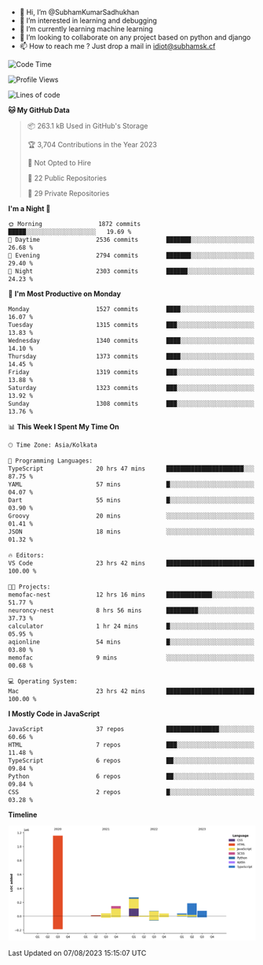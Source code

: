 - 👋 Hi, I’m @SubhamKumarSadhukhan
- 👀 I’m interested in learning and debugging
- 🌱 I’m currently learning machine learning
- 💞️ I’m looking to collaborate on any project based on python and django
- 📫 How to reach me ?
      Just drop a mail in idiot@subhamsk.cf

<!---
SubhamKumarSadhukhan/SubhamKumarSadhukhan is a ✨ special ✨ repository because its `README.md` (this file) appears on your GitHub profile.
You can click the Preview link to take a look at your changes.
--->


<!--START_SECTION:waka-->
![Code Time](http://img.shields.io/badge/Code%20Time-1%2C422%20hrs%2023%20mins-blue)

![Profile Views](http://img.shields.io/badge/Profile%20Views-10-blue)

![Lines of code](https://img.shields.io/badge/From%20Hello%20World%20I%27ve%20Written-2.0%20million%20lines%20of%20code-blue)

**🐱 My GitHub Data** 

> 📦 263.1 kB Used in GitHub's Storage 
 > 
> 🏆 3,704 Contributions in the Year 2023
 > 
> 🚫 Not Opted to Hire
 > 
> 📜 22 Public Repositories 
 > 
> 🔑 29 Private Repositories 
 > 
**I'm a Night 🦉** 

```text
🌞 Morning                1872 commits        █████░░░░░░░░░░░░░░░░░░░░   19.69 % 
🌆 Daytime                2536 commits        ███████░░░░░░░░░░░░░░░░░░   26.68 % 
🌃 Evening                2794 commits        ███████░░░░░░░░░░░░░░░░░░   29.40 % 
🌙 Night                  2303 commits        ██████░░░░░░░░░░░░░░░░░░░   24.23 % 
```
📅 **I'm Most Productive on Monday** 

```text
Monday                   1527 commits        ████░░░░░░░░░░░░░░░░░░░░░   16.07 % 
Tuesday                  1315 commits        ███░░░░░░░░░░░░░░░░░░░░░░   13.83 % 
Wednesday                1340 commits        ████░░░░░░░░░░░░░░░░░░░░░   14.10 % 
Thursday                 1373 commits        ████░░░░░░░░░░░░░░░░░░░░░   14.45 % 
Friday                   1319 commits        ███░░░░░░░░░░░░░░░░░░░░░░   13.88 % 
Saturday                 1323 commits        ███░░░░░░░░░░░░░░░░░░░░░░   13.92 % 
Sunday                   1308 commits        ███░░░░░░░░░░░░░░░░░░░░░░   13.76 % 
```


📊 **This Week I Spent My Time On** 

```text
🕑︎ Time Zone: Asia/Kolkata

💬 Programming Languages: 
TypeScript               20 hrs 47 mins      ██████████████████████░░░   87.75 % 
YAML                     57 mins             █░░░░░░░░░░░░░░░░░░░░░░░░   04.07 % 
Dart                     55 mins             █░░░░░░░░░░░░░░░░░░░░░░░░   03.90 % 
Groovy                   20 mins             ░░░░░░░░░░░░░░░░░░░░░░░░░   01.41 % 
JSON                     18 mins             ░░░░░░░░░░░░░░░░░░░░░░░░░   01.32 % 

🔥 Editors: 
VS Code                  23 hrs 42 mins      █████████████████████████   100.00 % 

🐱‍💻 Projects: 
memofac-nest             12 hrs 16 mins      █████████████░░░░░░░░░░░░   51.77 % 
neuroncy-nest            8 hrs 56 mins       █████████░░░░░░░░░░░░░░░░   37.73 % 
calculator               1 hr 24 mins        █░░░░░░░░░░░░░░░░░░░░░░░░   05.95 % 
aqionline                54 mins             █░░░░░░░░░░░░░░░░░░░░░░░░   03.80 % 
memofac                  9 mins              ░░░░░░░░░░░░░░░░░░░░░░░░░   00.68 % 

💻 Operating System: 
Mac                      23 hrs 42 mins      █████████████████████████   100.00 % 
```

**I Mostly Code in JavaScript** 

```text
JavaScript               37 repos            ███████████████░░░░░░░░░░   60.66 % 
HTML                     7 repos             ███░░░░░░░░░░░░░░░░░░░░░░   11.48 % 
TypeScript               6 repos             ██░░░░░░░░░░░░░░░░░░░░░░░   09.84 % 
Python                   6 repos             ██░░░░░░░░░░░░░░░░░░░░░░░   09.84 % 
CSS                      2 repos             █░░░░░░░░░░░░░░░░░░░░░░░░   03.28 % 
```



**Timeline**

![Lines of Code chart](https://raw.githubusercontent.com/SubhamKumarSadhukhan/SubhamKumarSadhukhan/main/assets/bar_graph.png)


 Last Updated on 07/08/2023 15:15:07 UTC
<!--END_SECTION:waka-->
